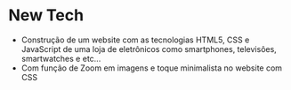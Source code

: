 # New Tech

- Construção de um website com as tecnologias HTML5, CSS e JavaScript de uma loja de eletrônicos como smartphones, televisôes, smartwatches e etc...
- Com função de Zoom em imagens e toque minimalista no website com CSS
